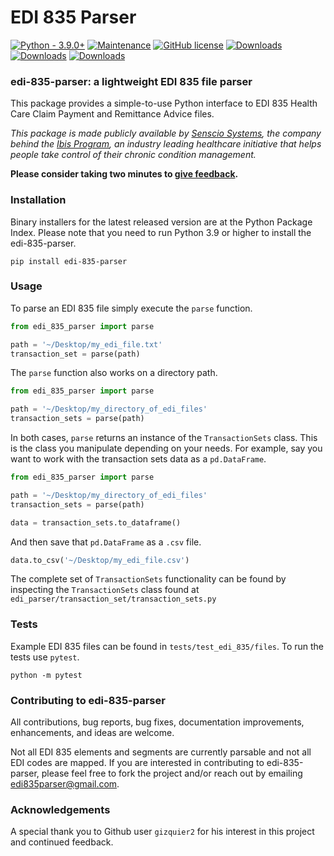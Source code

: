 # EDI 835 Parser

[![Python - 3.9.0+](https://img.shields.io/badge/Python-3.9.0%2B-orange)](https://www.python.org/downloads/release/python-390/)
[![Maintenance](https://img.shields.io/badge/Maintained%3F-yes-green.svg)](https://github.com/keironstoddart/edi-835-parser)
[![GitHub license](https://img.shields.io/github/license/Naereen/StrapDown.js.svg)](https://github.com/keironstoddart/edi-835-parser)
[![Downloads](https://pepy.tech/badge/edi-835-parser)](https://pepy.tech/project/edi-835-parser)
[![Downloads](https://pepy.tech/badge/edi-835-parser/month)](https://pepy.tech/project/edi-835-parser)
[![Downloads](https://pepy.tech/badge/edi-835-parser/week)](https://pepy.tech/project/edi-835-parser)

### edi-835-parser: a lightweight EDI 835 file parser

This package provides a simple-to-use Python interface to EDI 835 Health Care Claim Payment and Remittance Advice files.

*This package is made publicly available by [Senscio Systems](https://www.sensciosystems.com/), the company behind the [Ibis Program](https://www.ibisprogram.com/), an industry leading healthcare initiative that helps people take control of their chronic condition management.*

**Please consider taking two minutes to [give feedback](https://og5vg099r1x.typeform.com/to/k49iVBI2).**

### Installation
Binary installers for the latest released version are at the Python Package Index. Please note that you need to run Python 3.9 or higher to install the edi-835-parser.
```
pip install edi-835-parser
```

### Usage
To parse an EDI 835 file simply execute the `parse` function.
```python
from edi_835_parser import parse

path = '~/Desktop/my_edi_file.txt'
transaction_set = parse(path)
```
The `parse` function also works on a directory path.
```python
from edi_835_parser import parse

path = '~/Desktop/my_directory_of_edi_files'
transaction_sets = parse(path)
```
In both cases, `parse` returns an instance of the `TransactionSets` class. 
This is the class you manipulate depending on your needs. 
For example, say you want to work with the transaction sets data as a `pd.DataFrame`.
```python
from edi_835_parser import parse

path = '~/Desktop/my_directory_of_edi_files'
transaction_sets = parse(path)

data = transaction_sets.to_dataframe()
```
And then save that `pd.DataFrame` as a `.csv` file.
```python
data.to_csv('~/Desktop/my_edi_file.csv')
```
The complete set of `TransactionSets` functionality can be found by inspecting the `TransactionSets` 
class found at `edi_parser/transaction_set/transaction_sets.py`

### Tests
Example EDI 835 files can be found in `tests/test_edi_835/files`. To run the tests use `pytest`.
```
python -m pytest
```

### Contributing to edi-835-parser
All contributions, bug reports, bug fixes, documentation improvements, enhancements, and ideas are welcome.

Not all EDI 835 elements and segments are currently parsable and not all EDI codes are mapped. If you are interested in
contributing to edi-835-parser, please feel free to fork the project and/or reach out by emailing edi835parser@gmail.com.

### Acknowledgements
A special thank you to Github user `gizquier2` for his interest in this project and continued feedback.